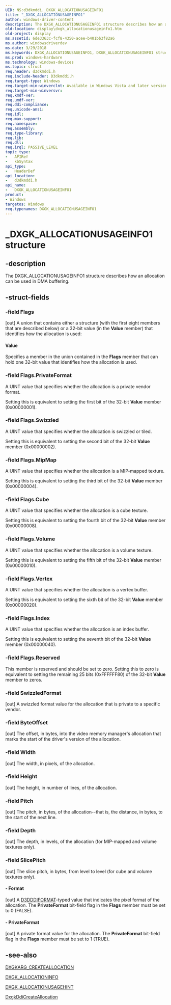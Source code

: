 ```yaml
---
UID: NS:d3dkmddi._DXGK_ALLOCATIONUSAGEINFO1
title: "_DXGK_ALLOCATIONUSAGEINFO1"
author: windows-driver-content
description: The DXGK_ALLOCATIONUSAGEINFO1 structure describes how an allocation can be used in DMA buffering.
old-location: display\dxgk_allocationusageinfo1.htm
old-project: display
ms.assetid: 6de3363c-fcf8-4350-acee-b401bb3f82a6
ms.author: windowsdriverdev
ms.date: 3/29/2018
ms.keywords: DXGK_ALLOCATIONUSAGEINFO1, DXGK_ALLOCATIONUSAGEINFO1 structure [Display Devices], DmStructs_262d3b0f-50c6-429b-9b6e-34963d2ae42b.xml, _DXGK_ALLOCATIONUSAGEINFO1, d3dkmddi/DXGK_ALLOCATIONUSAGEINFO1, display.dxgk_allocationusageinfo1
ms.prod: windows-hardware
ms.technology: windows-devices
ms.topic: struct
req.header: d3dkmddi.h
req.include-header: D3dkmddi.h
req.target-type: Windows
req.target-min-winverclnt: Available in Windows Vista and later versions of the Windows operating systems.
req.target-min-winversvr: 
req.kmdf-ver: 
req.umdf-ver: 
req.ddi-compliance: 
req.unicode-ansi: 
req.idl: 
req.max-support: 
req.namespace: 
req.assembly: 
req.type-library: 
req.lib: 
req.dll: 
req.irql: PASSIVE_LEVEL
topic_type:
-	APIRef
-	kbSyntax
api_type:
-	HeaderDef
api_location:
-	d3dkmddi.h
api_name:
-	DXGK_ALLOCATIONUSAGEINFO1
product:
- Windows
targetos: Windows
req.typenames: DXGK_ALLOCATIONUSAGEINFO1
---
```


# _DXGK_ALLOCATIONUSAGEINFO1 structure


## -description


The DXGK_ALLOCATIONUSAGEINFO1 structure describes how an allocation can be used in DMA buffering.


## -struct-fields




### -field Flags

[out] A union that contains either a structure (with the first eight members that are described below) or a 32-bit value (in the <b>Value</b> member) that identifies how the allocation is used:



#### Value

Specifies a member in the union contained in the <b>Flags</b> member that can hold one 32-bit value that identifies how the allocation is used.


### -field Flags.PrivateFormat

A UINT value that specifies whether the allocation is a private vendor format.  

Setting this is equivalent to setting the first bit of the 32-bit <b>Value</b> member (0x00000001).


### -field Flags.Swizzled

A UINT value that specifies whether the allocation is swizzled or tiled. 

Setting this is equivalent to setting the second bit of the 32-bit <b>Value</b> member (0x00000002).


### -field Flags.MipMap

A UINT value that specifies whether the allocation is a MIP-mapped texture.

Setting this is equivalent to setting the third bit of the 32-bit <b>Value</b> member (0x00000004).


### -field Flags.Cube

A UINT value that specifies whether the allocation is a cube texture. 

Setting this is equivalent to setting the fourth bit of the 32-bit <b>Value</b> member (0x00000008).


### -field Flags.Volume

A UINT value that specifies whether the allocation is a volume texture.

Setting this is equivalent to setting the fifth bit of the 32-bit <b>Value</b> member (0x00000010).


### -field Flags.Vertex

A UINT value that specifies whether the allocation is a vertex buffer.

Setting this is equivalent to setting the sixth bit of the 32-bit <b>Value</b> member (0x00000020).


### -field Flags.Index

A UINT value that specifies whether the allocation is an index buffer.

Setting this is equivalent to setting the seventh bit of the 32-bit <b>Value</b> member (0x00000040).


### -field Flags.Reserved

This member is reserved and should be set to zero. Setting this to zero is equivalent to setting the remaining 25 bits (0xFFFFFF80) of the 32-bit <b>Value</b> member to zeros.


### -field SwizzledFormat

[out] A swizzled format value for the allocation that is private to a specific vendor.


### -field ByteOffset

[out] The offset, in bytes, into the video memory manager's allocation that marks the start of the driver's version of the allocation.


### -field Width

[out] The width, in pixels, of the allocation.


### -field Height

[out] The height, in number of lines, of the allocation.


### -field Pitch

[out] The pitch, in bytes, of the allocation--that is, the distance, in bytes, to the start of the next line.


### -field Depth

[out] The depth, in levels, of the allocation (for MIP-mapped and volume textures only).


### -field SlicePitch

[out] The slice pitch, in bytes, from level to level (for cube and volume textures only).


#### - Format

[out] A <a href="https://msdn.microsoft.com/library/windows/hardware/ff544312">D3DDDIFORMAT</a>-typed value that indicates the pixel format of the allocation. The <b>PrivateFormat</b> bit-field flag in the <b>Flags</b> member must be set to 0 (FALSE).


#### - PrivateFormat

[out] A private format value for the allocation. The <b>PrivateFormat</b> bit-field flag in the <b>Flags</b> member must be set to 1 (TRUE).


## -see-also




<a href="https://msdn.microsoft.com/library/windows/hardware/ff557559">DXGKARG_CREATEALLOCATION</a>



<a href="https://msdn.microsoft.com/library/windows/hardware/ff560960">DXGK_ALLOCATIONINFO</a>



<a href="https://msdn.microsoft.com/library/windows/hardware/ff560981">DXGK_ALLOCATIONUSAGEHINT</a>



<a href="https://msdn.microsoft.com/a28287d6-4dfa-4db4-92df-bbcd9379a5b2">DxgkDdiCreateAllocation</a>
 

 

